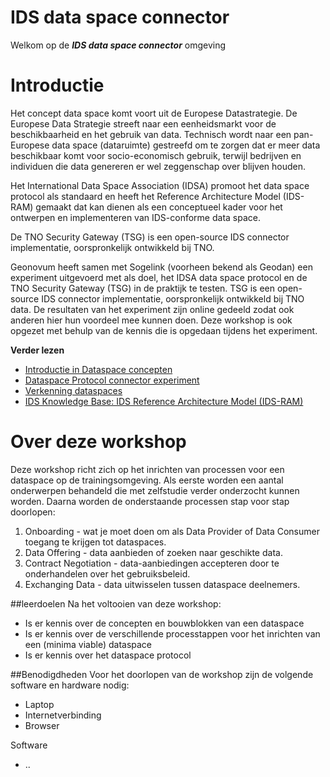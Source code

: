 # IDS data space connector


Welkom op de ***IDS data space connector*** omgeving
# Introductie 

Het concept data space komt voort uit de Europese Datastrategie. De Europese Data Strategie streeft naar een eenheidsmarkt voor de beschikbaarheid en het gebruik van data. Technisch wordt naar een pan-Europese data space (dataruimte) gestreefd om te zorgen dat er meer data beschikbaar komt voor socio-economisch gebruik, terwijl bedrijven en individuen die data genereren er wel zeggenschap over blijven houden. 

Het International Data Space Association (IDSA) promoot het data space protocol als standaard en heeft het Reference Architecture Model (IDS-RAM) gemaakt dat kan dienen als een conceptueel kader voor het ontwerpen en implementeren van IDS-conforme data space. 

De TNO Security Gateway (TSG) is een open-source IDS connector implementatie, oorspronkelijk ontwikkeld bij TNO. 

Geonovum heeft samen met Sogelink (voorheen bekend als Geodan) een experiment uitgevoerd met als doel, het IDSA data space protocol en de TNO Security Gateway (TSG) in de praktijk te testen. TSG is een open-source IDS connector implementatie, oorspronkelijk ontwikkeld bij TNO data. De resultaten van het experiment zijn online gedeeld zodat ook anderen hier hun voordeel mee kunnen doen. Deze workshop is ook opgezet met behulp van de kennis die is opgedaan tijdens het experiment. 

<b>Verder lezen</b>
<ul><li><a href='https://github.com/Geonovum/ogc-api-workshops/blob/main/IDS%20data%20space%20connector/Presentaties/Introductie%20Dataspace%20Concepten.pdf' target='_blank'>Introductie in Dataspace concepten</a> </li>
<li><a href='https://geonovum.github.io/eu-DataspaceProtocolconnectorexperiment/' target='_blank'> Dataspace Protocol connector experiment</a></li>
<li><a href='https://docs.geostandaarden.nl/eu/VerkenningDataspaces/' target='_blank'>Verkenning dataspaces</a> </li>
<li><a href='https://docs.internationaldataspaces.org/ids-knowledgebase/ids-ram-4' target='_blank'>IDS Knowledge Base: IDS Reference Architecture Model (IDS-RAM)</a></li></ul>

# Over deze workshop

Deze workshop richt zich op het inrichten van processen voor een dataspace op de trainingsomgeving. Als eerste worden een aantal onderwerpen behandeld die met zelfstudie verder onderzocht kunnen worden. Daarna worden de onderstaande processen stap voor stap doorlopen:
<ol><li>Onboarding - wat je moet doen om als Data Provider of Data Consumer toegang te krijgen tot dataspaces.</li>
<li>Data Offering - data aanbieden of zoeken naar geschikte data.</li>
<li>Contract Negotiation - data-aanbiedingen accepteren door te onderhandelen over het gebruiksbeleid.</li>
<li>Exchanging Data - data uitwisselen tussen dataspace deelnemers.</li></ol>

##leerdoelen
Na het voltooien van deze workshop: 
<ul><li>Is er kennis over de concepten en bouwblokken van een dataspace</li> 
<li>Is er kennis over de verschillende processtappen voor het inrichten van een (minima viable)  dataspace</li>
<li>Is er kennis over het dataspace protocol</li></ul>

##Benodigdheden
Voor het doorlopen van de workshop zijn de volgende software en hardware nodig: 
<ul><li>Laptop</li>
<li>Internetverbinding</li>
<li>Browser</li></ul>
Software
<ul><li>..</li></ul> 